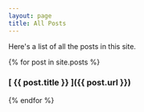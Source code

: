 ```yaml
---
layout: page
title: All Posts
---
```


<!-- {% for post in site.posts %}
  * {{ post.date | date_to_string }} &raquo; [ {{ post.title }} ]({{ post.url }})
{% endfor %} -->

<div class="message">
Here's a list of all the posts in this site.
</div>

{% for post in site.posts %}

### [ {{ post.title }} ]({{ post.url }})

{% endfor %}
